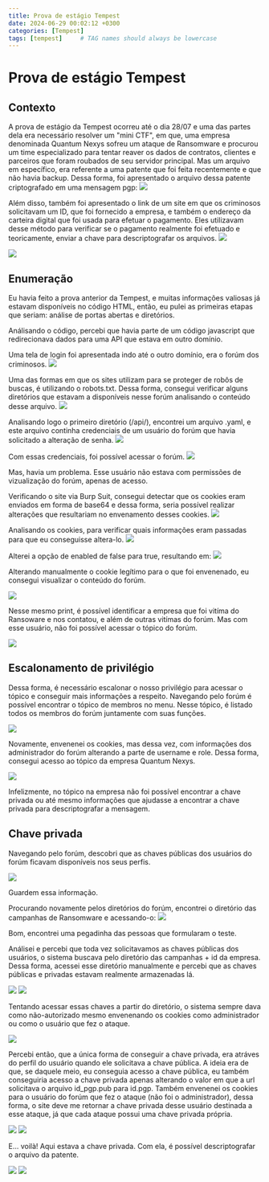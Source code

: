 ```yaml
---
title: Prova de estágio Tempest
date: 2024-06-29 00:02:12 +0300
categories: [Tempest]
tags: [tempest]     # TAG names should always be lowercase
---
```

# Prova de estágio Tempest

## Contexto
A prova de estágio da Tempest ocorreu até o dia 28/07 e uma das partes dela era necessário resolver um "mini CTF", em que, uma empresa denominada Quantum Nexys sofreu um ataque de Ransomware e procurou um time especializado para tentar reaver os dados de contratos, clientes e parceiros que foram roubados de seu servidor principal. Mas um arquivo em específico, era referente a uma patente que foi feita recentemente e que não havia backup. Dessa forma, foi apresentado o arquivo dessa patente criptografado em uma mensagem pgp:
![](https://i.imgur.com/uYE1qvH.png)

Além disso, também foi apresentado o link de um site em que os criminosos solicitavam um ID, que foi fornecido a empresa, e também o endereço da carteira digital que foi usada para efetuar o pagamento. Eles utilizavam desse método para verificar se o pagamento realmente foi efetuado e teoricamente, enviar a chave para descriptografar os arquivos.
![](https://i.imgur.com/jqZW24I.png)

![](https://i.imgur.com/BG3CoJ5.png)

## Enumeração

Eu havia feito a prova anterior da Tempest, e muitas informações valiosas já estavam disponíveis no código HTML, então, eu pulei as primeiras etapas que seriam: análise de portas abertas e diretórios. 

Análisando o código, percebi que havia parte de um código javascript que redirecionava dados para uma API que estava em outro domínio.

Uma tela de login foi apresentada indo até o outro domínio, era o forúm dos criminosos.
![](https://i.imgur.com/hlQtWbK.png) 

Uma das formas em que os sites utilizam para se proteger de robôs de buscas, é utilizando o robots.txt. Dessa forma, consegui verificar alguns diretórios que estavam a disponíveis nesse forúm analisando o conteúdo desse arquivo.
![](https://i.imgur.com/ZeApVAM.png)

Analisando logo o primeiro diretório (/api/), encontrei um arquivo .yaml, e este arquivo continha credenciais de um usuário do forúm que havia solicitado a alteração de senha.
![](https://i.imgur.com/yxEFrt5.png)

Com essas credenciais, foi possível acessar o forúm.
![](https://i.imgur.com/aflV5iy.png)

Mas, havia um problema. Esse usuário não estava com permissões de vizualização do forúm, apenas de acesso.
 
Verificando o site via Burp Suit, consegui detectar que os cookies eram enviados em forma de base64 e dessa forma, seria possível realizar alterações que resultariam no envenamento desses cookies.
![](https://i.imgur.com/e1mnicM.png)

Analisando os cookies, para verificar quais informações eram passadas para que eu conseguisse altera-lo.
![](https://i.imgur.com/TuXCOFJ.png)

Alterei a opção de enabled de false para true, resultando em:
![](https://i.imgur.com/17bEkf4.png)

Alterando manualmente o cookie legítimo para o que foi envenenado, eu consegui visualizar o conteúdo do forúm.

![](https://i.imgur.com/jkj8kz6.png)

Nesse mesmo print, é possível identificar a empresa que foi vitíma do Ransoware e nos contatou, e além de outras vitímas do forúm. Mas com esse usuário, não foi possível acessar o tópico do forúm. 

![](https://i.imgur.com/d8woOSe.png)

## Escalonamento de privilégio

Dessa forma, é necessário escalonar o nosso privilégio para acessar o tópico e conseguir mais informações a respeito. Navegando pelo forúm é possível encontrar o tópico de membros no menu. Nesse tópico, é listado todos os membros do forúm juntamente com suas funções.

![](https://i.imgur.com/KzlkDVq.png)

Novamente, envenenei os cookies, mas dessa vez, com informações dos administrador do forúm alterando a parte de username e role. Dessa forma, consegui acesso ao tópico da empresa Quantum Nexys.

![](https://i.imgur.com/xYEvSaR.png)

Infelizmente, no tópico na empresa não foi possível encontrar a chave privada ou até mesmo informações que ajudasse a encontrar a chave privada para descriptografar a mensagem.

## Chave privada

Navegando pelo forúm, descobri que as chaves públicas dos usuários do forúm ficavam disponíveis nos seus perfis.

![](https://i.imgur.com/uufaEzn.png)

Guardem essa informação.

Procurando novamente pelos diretórios do forúm, encontrei o diretório das campanhas de Ransomware e acessando-o:
![](https://i.imgur.com/M036AdK.png)

Bom, encontrei uma pegadinha das pessoas que formularam o teste.

Análisei e percebi que toda vez solicitavamos as chaves públicas dos usuários, o sistema buscava pelo diretório das campanhas + id da empresa. Dessa forma, acessei esse diretório manualmente e percebi que as chaves públicas e privadas estavam realmente armazenadas lá.

![](https://i.imgur.com/k89bijH.png)
![](https://i.imgur.com/vlQMlZr.png)

Tentando acessar essas chaves a partir do diretório, o sistema sempre dava como não-autorizado mesmo envenenando os cookies como administrador ou como o usuário que fez o ataque.

![](https://i.imgur.com/p0Cpdu2.png)

Percebi então, que a única forma de conseguir a chave privada, era atráves do perfil do usuário quando ele solicitava a chave pública. A ideia era de que, se daquele meio, eu conseguia acesso a chave pública, eu também conseguiria acesso a chave privada apenas alterando o valor em que a url solicitava o arquivo id_pgp.pub para id.pgp. Também envenenei os cookies para o usuário do forúm que fez o ataque (não foi o administrador), dessa forma, o site deve me retornar a chave privada desse usuário destinada a esse ataque, já que cada ataque possui uma chave privada própria.

![](https://i.imgur.com/iwslMHr.png)
![](https://i.imgur.com/X6jgWqK.png)

E... voilà! Aqui estava a chave privada. Com ela, é possível descriptografar o arquivo da patente.

![](https://i.imgur.com/yfBKTNP.png)
![](https://i.imgur.com/rvisDlL.png)